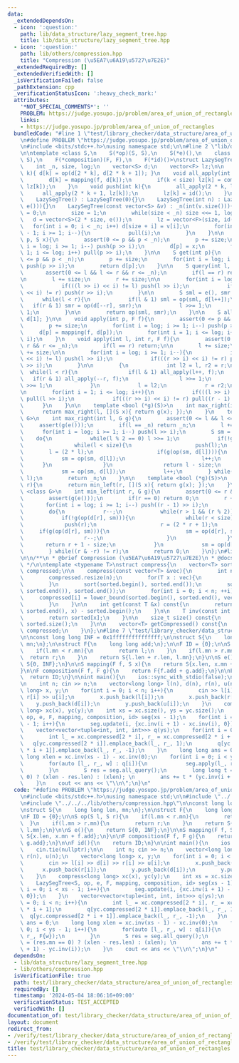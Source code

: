 ```yaml
---
data:
  _extendedDependsOn:
  - icon: ':question:'
    path: lib/data_structure/lazy_segment_tree.hpp
    title: lib/data_structure/lazy_segment_tree.hpp
  - icon: ':question:'
    path: lib/others/compression.hpp
    title: "Compression (\u5EA7\u6A19\u5727\u7E2E)"
  _extendedRequiredBy: []
  _extendedVerifiedWith: []
  _isVerificationFailed: false
  _pathExtension: cpp
  _verificationStatusIcon: ':heavy_check_mark:'
  attributes:
    '*NOT_SPECIAL_COMMENTS*': ''
    PROBLEM: https://judge.yosupo.jp/problem/area_of_union_of_rectangles
    links:
    - https://judge.yosupo.jp/problem/area_of_union_of_rectangles
  bundledCode: "#line 1 \"test/library_checker/data_structure/area_of_union_of_rectangles.test.cpp\"\
    \n#define PROBLEM \"https://judge.yosupo.jp/problem/area_of_union_of_rectangles\"\
    \n#include <bits/stdc++.h>\nusing namespace std;\n\n#line 2 \"lib/data_structure/lazy_segment_tree.hpp\"\
    \n\ntemplate <class S,\n    S(*op)(S, S),\n    S(*e)(),\n    class F,\n    S(*mapping)(F,\
    \ S),\n    F(*composition)(F, F),\n    F(*id)()>\nstruct LazySegTree{\nprivate:\n\
    \    int _n, size, log;\n    vector<S> d;\n    vector<F> lz;\n\n    void pull(int\
    \ k){ d[k] = op(d[2 * k], d[2 * k + 1]); }\n    void all_apply(int k, F f){\n\
    \        d[k] = mapping(f, d[k]);\n        if(k < size) lz[k] = composition(f,\
    \ lz[k]);\n    }\n    void push(int k){\n        all_apply(2 * k, lz[k]);\n  \
    \      all_apply(2 * k + 1, lz[k]);\n        lz[k] = id();\n    }\n\npublic:\n\
    \    LazySegTree() : LazySegTree(0){}\n    LazySegTree(int n) : LazySegTree(vector<S>(n,\
    \ e())){}\n    LazySegTree(const vector<S> &v) : _n(int(v.size())){\n        log\
    \ = 0;\n        size = 1;\n        while(size < _n) size <<= 1, log++;\n     \
    \   d = vector<S>(2 * size, e());\n        lz = vector<F>(size, id());\n     \
    \   for(int i = 0; i < _n; i++) d[size + i] = v[i];\n        for(int i = size\
    \ - 1; i >= 1; i--){\n            pull(i);\n        }\n    }\n\n    void update(int\
    \ p, S x){\n        assert(0 <= p && p < _n);\n        p += size;\n        for(int\
    \ i = log; i >= 1; i--) push(p >> i);\n        d[p] = x;\n        for(int i =\
    \ 1; i <= log; i++) pull(p >> i);\n    }\n\n    S get(int p){\n        assert(0\
    \ <= p && p < _n);\n        p += size;\n        for(int i = log; i >= 1; i--)\
    \ push(p >> i);\n        return d[p];\n    }\n\n    S query(int l, int r){\n \
    \       assert(0 <= l && l <= r && r <= _n);\n        if(l == r) return e();\n\
    \n        l += size;\n        r += size;\n\n        for(int i = log; i >= 1; i--){\n\
    \            if(((l >> i) << i) != l) push(l >> i);\n            if(((r >> i)\
    \ << i) != r) push(r >> i);\n        }\n\n        S sml = e(), smr = e();\n  \
    \      while(l < r){\n            if(l & 1) sml = op(sml, d[l++]);\n         \
    \   if(r & 1) smr = op(d[--r], smr);\n            l >>= 1;\n            r >>=\
    \ 1;\n        }\n\n        return op(sml, smr);\n    }\n\n    S all_query(){ return\
    \ d[1]; }\n\n    void apply(int p, F f){\n        assert(0 <= p && p < _n);\n\
    \        p += size;\n        for(int i = log; i >= 1; i--) push(p >> i);\n   \
    \     d[p] = mapping(f, d[p]);\n        for(int i = 1; i <= log; i++) pull(p >>\
    \ i);\n    }\n    void apply(int l, int r, F f){\n        assert(0 <= l && l <=\
    \ r && r <= _n);\n        if(l == r) return;\n\n        l += size;\n        r\
    \ += size;\n\n        for(int i = log; i >= 1; i--){\n            if(((l >> i)\
    \ << i) != l) push(l >> i);\n            if(((r >> i) << i) != r) push((r - 1)\
    \ >> i);\n        }\n\n        {\n            int l2 = l, r2 = r;\n          \
    \  while(l < r){\n                if(l & 1) all_apply(l++, f);\n             \
    \   if(r & 1) all_apply(--r, f);\n                l >>= 1;\n                r\
    \ >>= 1;\n            }\n            l = l2;\n            r = r2;\n        }\n\
    \n        for(int i = 1; i <= log; i++){\n            if(((l >> i) << i) != l)\
    \ pull(l >> i);\n            if(((r >> i) << i) != r) pull((r - 1) >> i);\n  \
    \      }\n    }\n\n    template <bool (*g)(S)>\n    int max_right(int l){\n  \
    \      return max_right(l, [](S x){ return g(x); });\n    }\n    template <class\
    \ G>\n    int max_right(int l, G g){\n        assert(0 <= l && l <= _n);\n   \
    \     assert(g(e()));\n        if(l == _n) return _n;\n        l += size;\n  \
    \      for(int i = log; i >= 1; i--) push(l >> i);\n        S sm = e();\n    \
    \    do{\n            while(l % 2 == 0) l >>= 1;\n            if(!g(op(sm, d[l]))){\n\
    \                while(l < size){\n                    push(l);\n            \
    \        l = (2 * l);\n                    if(g(op(sm, d[l]))){\n            \
    \            sm = op(sm, d[l]);\n                        l++;\n              \
    \      }\n                }\n                return l - size;\n            }\n\
    \            sm = op(sm, d[l]);\n            l++;\n        } while((l & -l) !=\
    \ l);\n        return _n;\n    }\n\n    template <bool (*g)(S)>\n    int min_left(int\
    \ r){\n        return min_left(r, [](S x){ return g(x); });\n    }\n    template\
    \ <class G>\n    int min_left(int r, G g){\n        assert(0 <= r && r <= _n);\n\
    \        assert(g(e()));\n        if(r == 0) return 0;\n        r += size;\n \
    \       for(int i = log; i >= 1; i--) push((r - 1) >> i);\n        S sm = e();\n\
    \        do{\n            r--;\n            while(r > 1 && (r % 2)) r >>= 1;\n\
    \            if(!g(op(d[r], sm))){\n                while(r < size){\n       \
    \             push(r);\n                    r = (2 * r + 1);\n               \
    \     if(g(op(d[r], sm))){\n                        sm = op(d[r], sm);\n     \
    \                   r--;\n                    }\n                }\n         \
    \       return r + 1 - size;\n            }\n            sm = op(d[r], sm);\n\
    \        } while((r & -r) != r);\n        return 0;\n    }\n};\n#line 2 \"lib/others/compression.hpp\"\
    \n\n/**\n * @brief Compression (\u5EA7\u6A19\u5727\u7E2E)\n * @docs docs/others/compression.md\n\
    \ */\n\ntemplate <typename T>\nstruct compress{\n    vector<T> sorted;\n    vector<int>\
    \ compressed;\n\n    compress(const vector<T> &vec){\n        int n = vec.size();\n\
    \        compressed.resize(n);\n        for(T x : vec){\n            sorted.emplace_back(x);\n\
    \        }\n        sort(sorted.begin(), sorted.end());\n        sorted.erase(unique(sorted.begin(),\
    \ sorted.end()), sorted.end());\n        for(int i = 0; i < n; ++i){\n       \
    \     compressed[i] = lower_bound(sorted.begin(), sorted.end(), vec[i]) - sorted.begin();\n\
    \        }\n    }\n\n    int get(const T &x) const{\n        return lower_bound(sorted.begin(),\
    \ sorted.end(), x) - sorted.begin();\n    }\n\n    T inv(const int x) const{\n\
    \        return sorted[x];\n    }\n\n    size_t size() const{\n        return\
    \ sorted.size();\n    }\n\n    vector<T> getCompressed() const{\n        return\
    \ compressed;\n    }\n};\n#line 7 \"test/library_checker/data_structure/area_of_union_of_rectangles.test.cpp\"\
    \n\nconst long long INF = 0x1fffffffffffffff;\n\nstruct S{\n    long long len,\
    \ mn;\n};\n\nstruct F{\n    long long add;\n};\n\nF ID = {0};\n\nS op(S l, S r){\n\
    \    if(l.mn < r.mn){\n        return l;\n    }\n    if(l.mn > r.mn){\n      \
    \  return r;\n    }\n    return S{l.len + r.len, l.mn};\n}\n\nS e(){\n    return\
    \ S{0, INF};\n}\n\nS mapping(F f, S x){\n    return S{x.len, x.mn + f.add};\n\
    }\n\nF composition(F f, F g){\n    return F{f.add + g.add};\n}\n\nF id(){\n  \
    \  return ID;\n}\n\nint main(){\n    ios::sync_with_stdio(false);\n    cin.tie(nullptr);\n\
    \n    int n; cin >> n;\n    vector<long long> l(n), d(n), r(n), u(n);\n    vector<long\
    \ long> x, y;\n    for(int i = 0; i < n; i++){\n        cin >> l[i] >> d[i] >>\
    \ r[i] >> u[i];\n        x.push_back(l[i]);\n        x.push_back(r[i]);\n    \
    \    y.push_back(d[i]);\n        y.push_back(u[i]);\n    }\n    compress<long\
    \ long> xc(x), yc(y);\n    int xs = xc.size(), ys = yc.size();\n    LazySegTree<S,\
    \ op, e, F, mapping, composition, id> seg(xs - 1);\n    for(int i = 0; i < xs\
    \ - 1; i++){\n        seg.update(i, {xc.inv(i + 1) - xc.inv(i), 0});\n    }\n\
    \    vector<vector<tuple<int, int, int>>> q(ys);\n    for(int i = 0; i < n; i++){\n\
    \        int l_ = xc.compressed[2 * i], r_ = xc.compressed[2 * i + 1];\n     \
    \   q[yc.compressed[2 * i]].emplace_back(l_, r_, 1);\n        q[yc.compressed[2\
    \ * i + 1]].emplace_back(l_, r_, -1);\n    }\n    long long ans = 0;\n    long\
    \ long xlen = xc.inv(xs - 1) - xc.inv(0);\n    for(int i = 0; i < ys - 1; i++){\n\
    \        for(auto [l_, r_, w] : q[i]){\n            seg.apply(l_, r_, F{w});\n\
    \        }\n        S res = seg.all_query();\n        long long t = (res.mn ==\
    \ 0) ? (xlen - res.len) : (xlen); \n        ans += t * (yc.inv(i + 1) - yc.inv(i));\n\
    \    }\n    cout << ans << \"\\n\";\n}\n"
  code: "#define PROBLEM \"https://judge.yosupo.jp/problem/area_of_union_of_rectangles\"\
    \n#include <bits/stdc++.h>\nusing namespace std;\n\n#include \"../../../lib/data_structure/lazy_segment_tree.hpp\"\
    \n#include \"../../../lib/others/compression.hpp\"\n\nconst long long INF = 0x1fffffffffffffff;\n\
    \nstruct S{\n    long long len, mn;\n};\n\nstruct F{\n    long long add;\n};\n\
    \nF ID = {0};\n\nS op(S l, S r){\n    if(l.mn < r.mn){\n        return l;\n  \
    \  }\n    if(l.mn > r.mn){\n        return r;\n    }\n    return S{l.len + r.len,\
    \ l.mn};\n}\n\nS e(){\n    return S{0, INF};\n}\n\nS mapping(F f, S x){\n    return\
    \ S{x.len, x.mn + f.add};\n}\n\nF composition(F f, F g){\n    return F{f.add +\
    \ g.add};\n}\n\nF id(){\n    return ID;\n}\n\nint main(){\n    ios::sync_with_stdio(false);\n\
    \    cin.tie(nullptr);\n\n    int n; cin >> n;\n    vector<long long> l(n), d(n),\
    \ r(n), u(n);\n    vector<long long> x, y;\n    for(int i = 0; i < n; i++){\n\
    \        cin >> l[i] >> d[i] >> r[i] >> u[i];\n        x.push_back(l[i]);\n  \
    \      x.push_back(r[i]);\n        y.push_back(d[i]);\n        y.push_back(u[i]);\n\
    \    }\n    compress<long long> xc(x), yc(y);\n    int xs = xc.size(), ys = yc.size();\n\
    \    LazySegTree<S, op, e, F, mapping, composition, id> seg(xs - 1);\n    for(int\
    \ i = 0; i < xs - 1; i++){\n        seg.update(i, {xc.inv(i + 1) - xc.inv(i),\
    \ 0});\n    }\n    vector<vector<tuple<int, int, int>>> q(ys);\n    for(int i\
    \ = 0; i < n; i++){\n        int l_ = xc.compressed[2 * i], r_ = xc.compressed[2\
    \ * i + 1];\n        q[yc.compressed[2 * i]].emplace_back(l_, r_, 1);\n      \
    \  q[yc.compressed[2 * i + 1]].emplace_back(l_, r_, -1);\n    }\n    long long\
    \ ans = 0;\n    long long xlen = xc.inv(xs - 1) - xc.inv(0);\n    for(int i =\
    \ 0; i < ys - 1; i++){\n        for(auto [l_, r_, w] : q[i]){\n            seg.apply(l_,\
    \ r_, F{w});\n        }\n        S res = seg.all_query();\n        long long t\
    \ = (res.mn == 0) ? (xlen - res.len) : (xlen); \n        ans += t * (yc.inv(i\
    \ + 1) - yc.inv(i));\n    }\n    cout << ans << \"\\n\";\n}\n"
  dependsOn:
  - lib/data_structure/lazy_segment_tree.hpp
  - lib/others/compression.hpp
  isVerificationFile: true
  path: test/library_checker/data_structure/area_of_union_of_rectangles.test.cpp
  requiredBy: []
  timestamp: '2024-05-04 18:06:16+09:00'
  verificationStatus: TEST_ACCEPTED
  verifiedWith: []
documentation_of: test/library_checker/data_structure/area_of_union_of_rectangles.test.cpp
layout: document
redirect_from:
- /verify/test/library_checker/data_structure/area_of_union_of_rectangles.test.cpp
- /verify/test/library_checker/data_structure/area_of_union_of_rectangles.test.cpp.html
title: test/library_checker/data_structure/area_of_union_of_rectangles.test.cpp
---
```

